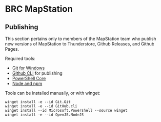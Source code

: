 # BRC MapStation

## Publishing

This section pertains only to members of the MapStation team who publish new versions of MapStation to Thunderstore, Github Releases, and Github Pages.

Required tools:

- [Git for Windows](https://gitforwindows.org/)
- [Github CLI](https://cli.github.com/) for publishing
- [PowerShell Core](https://learn.microsoft.com/en-us/powershell/scripting/install/installing-powershell-on-windows?view=powershell-7.4)
- [Node and npm](https://nodejs.org/en)

Tools can be installed manually, or with winget:

```shell
winget install -e --id Git.Git
winget install -e --id GitHub.cli
winget install --id Microsoft.Powershell --source winget
winget install -e --id OpenJS.NodeJS
```
